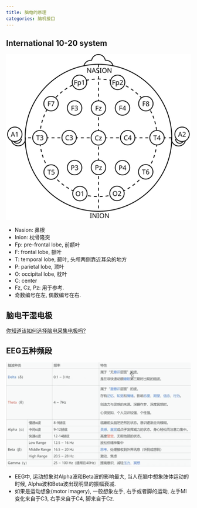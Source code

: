 ```yaml
---
title: 脑电的原理
categories: 脑机接口
---
```




## International 10-20 system

![International 10-20 system (21电极)](./eeg_device/10_20_system.svg)

* Nasion: 鼻根
* Inion: 枕骨隆突
* Fp: pre-frontal lobe, 前额叶
* F: frontal lobe, 额叶
* T: temporal lobe, 颞叶, 头颅两侧靠近耳朵的地方
* P: parietal lobe, 顶叶
* O: occipital lobe, 枕叶
* C: center
* Fz, Cz, Pz: 用于参考.
* 奇数编号在左, 偶数编号在右.



## 脑电干湿电极

[你知道该如何选择脑电采集电极吗?](https://zhuanlan.zhihu.com/p/540101050)



## EEG五种频段

![五种脑电波的介绍](./eeg_device/image-20240420191030209.png)

* EEG中, 运动想象对Alpha波和Beta波的影响最大, 当人在脑中想象肢体运动的时候, Alpha波和Beta波出现明显的振幅衰减.
* 如果是运动想象(motor imagery), 一般想象左手, 右手或者脚的运动, 左手MI变化来自于C3, 右手来自于C4, 脚来自于Cz.

